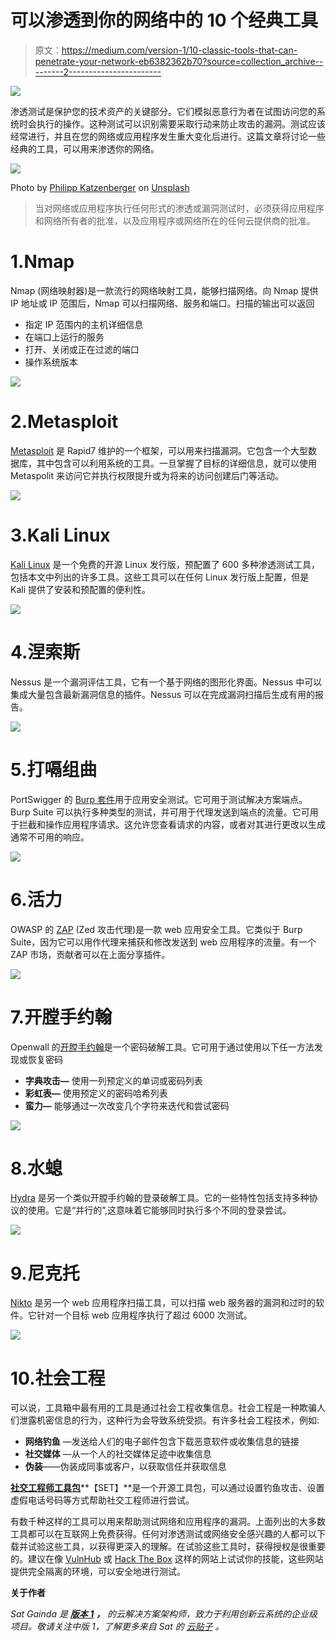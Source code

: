 # 可以渗透到你的网络中的 10 个经典工具

> 原文：<https://medium.com/version-1/10-classic-tools-that-can-penetrate-your-network-eb6382362b70?source=collection_archive---------2----------------------->

![](img/a6d080ed255d32ebc4abce2cbc08251b.png)

渗透测试是保护您的技术资产的关键部分。它们模拟恶意行为者在试图访问您的系统时会执行的操作。这种测试可以识别需要采取行动来防止攻击的漏洞。测试应该经常进行，并且在您的网络或应用程序发生重大变化后进行。这篇文章将讨论一些经典的工具，可以用来渗透你的网络。

![](img/a811f8ec80acdcf009aee68c277ade45.png)

Photo by [Philipp Katzenberger](https://unsplash.com/@fantasyflip?utm_source=medium&utm_medium=referral) on [Unsplash](https://unsplash.com?utm_source=medium&utm_medium=referral)

> 当对网络或应用程序执行任何形式的渗透或漏洞测试时，必须获得应用程序和网络所有者的批准，以及应用程序或网络所在的任何云提供商的批准。

# 1.Nmap

Nmap (网络映射器)是一款流行的网络映射工具，能够扫描网络。向 Nmap 提供 IP 地址或 IP 范围后，Nmap 可以扫描网络、服务和端口。扫描的输出可以返回

*   指定 IP 范围内的主机详细信息
*   在端口上运行的服务
*   打开、关闭或正在过滤的端口
*   操作系统版本

![](img/a04906f96a3d8bf070de5d7f8c910301.png)

# 2.Metasploit

[Metasploit](https://www.metasploit.com/) 是 Rapid7 维护的一个框架，可以用来扫描漏洞。它包含一个大型数据库，其中包含可以利用系统的工具。一旦掌握了目标的详细信息，就可以使用 Metaspolit 来访问它并执行权限提升或为将来的访问创建后门等活动。

![](img/bfd5c9b1b897400fe6602bb6c1b58b12.png)

# 3.Kali Linux

[Kali Linux](https://www.kali.org/) 是一个免费的开源 Linux 发行版，预配置了 600 多种渗透测试工具，包括本文中列出的许多工具。这些工具可以在任何 Linux 发行版上配置，但是 Kali 提供了安装和预配置的便利性。

![](img/7cc13669e8c1ef28838887705405f5c6.png)

# 4.涅索斯

Nessus 是一个漏洞评估工具，它有一个基于网络的图形化界面。Nessus 中可以集成大量包含最新漏洞信息的插件。Nessus 可以在完成漏洞扫描后生成有用的报告。

![](img/3e8ea5e25cc24bd955b87115f9bd1e27.png)

# 5.打嗝组曲

PortSwigger 的 [Burp 套件](https://portswigger.net/burp)用于应用安全测试。它可用于测试解决方案端点。Burp Suite 可以执行多种类型的测试，并可用于代理发送到端点的流量。它可用于拦截和操作应用程序请求。这允许您查看请求的内容，或者对其进行更改以生成通常不可用的响应。

![](img/6141e4c3767221bd1d187c7bb3294cbc.png)

# 6.活力

OWASP 的 [ZAP](https://www.zaproxy.org/) (Zed 攻击代理)是一款 web 应用安全工具。它类似于 Burp Suite，因为它可以用作代理来捕获和修改发送到 web 应用程序的流量。有一个 ZAP 市场，贡献者可以在上面分享插件。

![](img/df8f25bc8502d4794e691c23dd375482.png)

# 7.开膛手约翰

Openwall 的[开膛手约翰](https://www.openwall.com/john/)是一个密码破解工具。它可用于通过使用以下任一方法发现或恢复密码

*   **字典攻击—** 使用一列预定义的单词或密码列表
*   **彩虹表—** 使用预定义的密码哈希列表
*   **蛮力—** 能够通过一次改变几个字符来迭代和尝试密码

![](img/1c0eff345d4fa950058010cd35817e40.png)

# 8.水螅

[Hydra](https://github.com/vanhauser-thc/thc-hydra) 是另一个类似开膛手约翰的登录破解工具。它的一些特性包括支持多种协议的使用。它是“并行的”,这意味着它能够同时执行多个不同的登录尝试。

![](img/f769db68aeb8f994870e13c6c0246761.png)

# 9.尼克托

[Nikto](https://cirt.net/Nikto2) 是另一个 web 应用程序扫描工具，可以扫描 web 服务器的漏洞和过时的软件。它针对一个目标 web 应用程序执行了超过 6000 次测试。

![](img/0fe4ea79a7b217c8e14be5becc6f989b.png)

# 10.社会工程

可以说，工具箱中最有用的工具是通过社会工程收集信息。社会工程是一种欺骗人们泄露机密信息的行为，这种行为会导致系统受损。有许多社会工程技术，例如:

*   **网络钓鱼** —发送给人们的电子邮件包含下载恶意软件或收集信息的链接
*   **社交媒体** —从一个人的社交媒体足迹中收集信息
*   **伪装**——伪装成同事或客户，以获取信任并获取信息

[**社交工程师工具包**](https://www.trustedsec.com/tools/the-social-engineer-toolkit-set/)**【SET】**是一个开源工具包，可以通过设置钓鱼攻击、设置虚假电话号码等方式帮助社交工程师进行尝试。

有数千种这样的工具可以用来帮助测试网络和应用程序的漏洞。上面列出的大多数工具都可以在互联网上免费获得。任何对渗透测试或网络安全感兴趣的人都可以下载并试验这些工具，以获得更深入的理解。在试验这些工具时，获得授权是很重要的。建议在像 [VulnHub](https://www.vulnhub.com/) 或 [Hack The Box](https://www.hackthebox.eu/) 这样的网站上试试你的技能，这些网站提供完全隔离的环境，可以安全地进行测试。

**关于作者**

*Sat Gainda 是* [***版本 1***](https://www.version1.com/) ***，*** *的云解决方案架构师，致力于利用创新云系统的企业级项目。敬请关注中版 1，了解更多来自 Sat 的* [*云贴子*](https://www.version1.com/introduction-to-serverless/) *。*